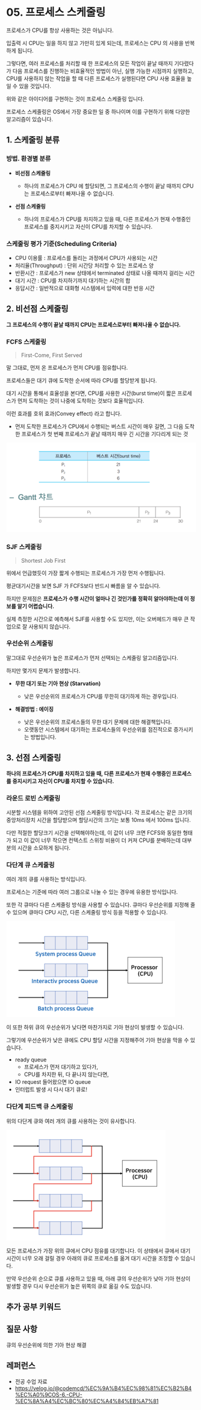 # 05. 프로세스 스케줄링

프로세스가 CPU를 항상 사용하는 것은 아닙니다.

입출력 시 CPU는 일을 하지 않고 가만히 있게 되는데, 프로세스는 CPU 의 사용을 반복하게 됩니다.

그렇다면, 여러 프로세스를 처리할 때 한 프로세스의 모든 작업이 끝날 때까지 기다렸다가 다음 프로세스를 진행하는 비효율적인 방법이 아닌, 
실행 가능한 시점까지 실행하고, CPU를 사용하지 않는 작업을 할 때 다른 프로세스가 실행된다면 CPU 사용 효율을 높일 수 있을 것입니다. 

위와 같은 아이디어를 구현하는 것이 프로세스 스케줄링 입니다.

프로세스 스케줄링은 OS에서 가장 중요한 일 중 하나이며 이를 구현하기 위해 다양한 알고리즘이 있습니다.







## 1. 스케줄링 분류

### 방법. 환경별 분류

- **비선점 스케줄링**
  - 하나의 프로세스가 CPU 에 할당되면,
    그 프로세스의 수행이 끝날 때까지 CPU는 프로세스로부터 빠져나올 수 없습니다.



- **선점 스케줄링**
  - 하나의 프로세스가 CPU를 차지하고 있을 때, 
    다른 프로세스가 현재 수행중인 프로세스를 중지시키고 자신이 CPU를 차지할 수 있습니다.



### 스케줄링 평가 기준(Scheduling Criteria)

- CPU 이용률 : 프로세스를 돌리는 과정에서 CPU가 사용되는 시간
- 처리율(Throughput) : 단위 시간당 처리할 수 있는 프로세스 양
- 반환시간 : 프로세스가 new 상태에서 terminated 상태로 나올 때까지 걸리는 시간
- 대기 시간 : CPU를 차지하기까지 대기하는 시간의 합
- 응답시간 : 일반적으로 대화형 시스템에서 입력에 대한 반응 시간



## 2. 비선점 스케줄링

**그 프로세스의 수행이 끝날 때까지 CPU는 프로세스로부터 빠져나올 수 없습니다.**

### FCFS 스케줄링

> First-Come, First Served

말 그대로, 먼저 온 프로세스가 먼저 CPU를 점유합니다.

프로세스들은 대기 큐에 도착한 순서에 따라 CPU를 할당받게 됩니다.

대기 시간을 통해서 효율성을 본다면,
CPU를 사용한 시간(burst time)이 짧은 프로세스가 먼저 도착하는 것이 나중에 도착하는 것보다 효율적입니다.

이런 효과를 호위 효과(Convey effect) 라고 합니다.

- 먼저 도착한 프로세스가 CPU에서 수행되는 버스트 시간이 매우 길면, 그 다음 도착한 프로세스가 첫 번째 프로세스가 끝날 때까지 매우 긴 시간을 기다리게 되는 것

![image-20210221201013762](../assets/os/fcfs.png)



### SJF 스케줄링

> Shortest Job First

위에서 언급했듯이 가장 짧게 수행되는 프로세스가 가장 먼저 수행됩니다.

평균대기시간을 보면 SJF 가 FCFS보다 반드시 빠름을 알 수 있습니다. 

하지만 문제점은 **프로세스가 수행 시간이 얼마나 긴 것인가를 정확히 알아야하는데 이 정보를 알기 어렵습니다.**

실제 측정한 시간으로 예측해서 SJF를 사용할 수도 있지만, 이는 오버헤드가 매우 큰 작업으로 잘 사용되지 않습니다.





### 우선순위 스케줄링

말그대로 우선순위가 높은 프로세스가 먼저 선택되는 스케줄링 알고리즘입니다. 

하지만 몇가지 문제가 발생합니다.

- **무한 대기 또는 기아 현상 (Starvation)**
  - 낮은 우선순위의 프로세스가 CPU를 무한히 대기하게 하는 경우입니다.

- **해결방법 : 에이징**
  - 낮은 우선순위의 프로세스들의 무한 대기 문제에 대한 해결책입니다.
  - 오랫동안 시스템에서 대기하는 프로세스들의 우선순위를 점진적으로 증가시키는 방법입니다.







## 3. 선점 스케줄링

**하나의 프로세스가 CPU를 차지하고 있을 때, 다른 프로세스가 현재 수행중인 프로세스를 중지시키고 자신이 CPU를 차지할 수 있습니다.**



### 라운드 로빈 스케줄링

시분할 시스템을 위하여 고안된 선점 스케줄링 방식입니다.
각 프로세스는 같은 크기의 중앙처리장치 시간을 할당받으며
할당시간의 크기는 보통 10ms 에서 100ms 입니다.

다만 적절한 할당크기 시간을 선택해야하는데,
이 값이 너무 크면 FCFS와 동일한 형태가 되고
이 값이 너무 작으면 컨텍스트 스위칭 비용이 더 커져 CPU를 분배하는데 대부분의 시간을 소모하게 됩니다.

 



### 다단계 큐 스케줄링

여러 개의 큐를 사용하는 방식입니다. 

프로세스는 기준에 따라 여러 그룹으로 나눌 수 있는 경우에 유용한 방식입니다.

또한 각 큐마다 다른 스케줄링 방식을 사용할 수 있습니다.
큐마다 우선순위를 지정해 줄 수 있으며
큐마다 CPU 시간, 다른 스케줄링 방식 등을 적용할 수 있습니다.

<img src="../assets/os/multi_level_queue.png" alt="image-20210221205820234" style="zoom:50%;" />

이 또한 하위 큐의 우선순위가 낮다면 마찬가지로 기아 현상이 발생할 수 있습니다.

그렇기에 우선순위가 낮은 큐에도 CPU 할당 시간을 지정해주어 기아 현상을 막을 수 있습니다.



- ready queue
  - 프로세스가 먼저 대기하고 있다가,
  - CPU를 차지한 뒤, 다 끝나지 않는다면,
- IO request 들어왔으면 IO queue
- 인터럽트 발생 시 다시 대기 큐로!





### 다단계 피드백 큐 스케줄링

위의 다단계 큐와 여러 개의 큐를 사용하는 것이 유사합니다.

<img src="../assets/os/multi_level_feedback.png" alt="image-20210221205941186" style="zoom:50%;" />

모든 프로세스가 가장 위의 큐에서 CPU 점유를 대기합니다. 
이 상태에서 큐에서 대기 시간이 너무 오래 걸릴 경우 아래의 큐로 프로세스를 옮겨 대기 시간을 조정할 수 있습니다.

만약 우선순위 순으로 큐를 사용하고 있을 때,
아래 큐의 우선순위가 낮아 기아 현상이 발생할 경우 다시 우선순위가 높은 위쪽의 큐로 옮길 수도 있습니다.





## 추가 공부 키워드





## 질문 사항

큐의 우선순위에 의한 기아 현상 해결







## 레퍼런스

- 전공 수업 자료
- https://velog.io/@codemcd/%EC%9A%B4%EC%98%81%EC%B2%B4%EC%A0%9COS-6.-CPU-%EC%8A%A4%EC%BC%80%EC%A4%84%EB%A7%81





